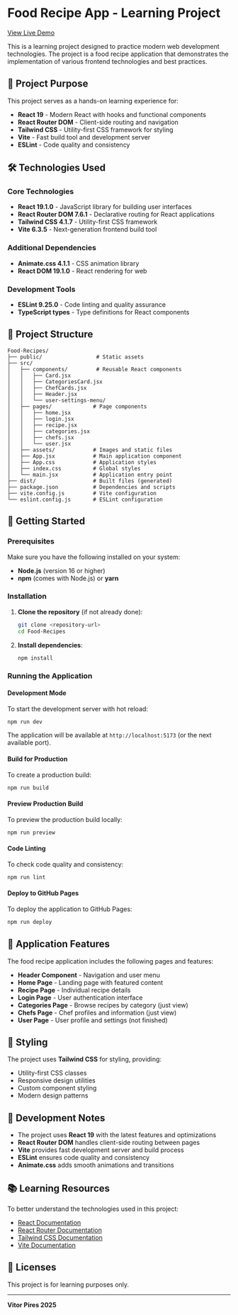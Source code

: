 # Food Recipe App - Learning Project

<a href="https://vitor-piress.github.io/Food-Recipes/#/home" target="_blank" rel="noopener noreferrer">View Live Demo</a>

This is a learning project designed to practice modern web development technologies. The project is a food recipe application that demonstrates the implementation of various frontend technologies and best practices.

## 🎯 Project Purpose

This project serves as a hands-on learning experience for:

- **React 19** - Modern React with hooks and functional components
- **React Router DOM** - Client-side routing and navigation
- **Tailwind CSS** - Utility-first CSS framework for styling
- **Vite** - Fast build tool and development server
- **ESLint** - Code quality and consistency

## 🛠️ Technologies Used

### Core Technologies

- **React 19.1.0** - JavaScript library for building user interfaces
- **React Router DOM 7.6.1** - Declarative routing for React applications
- **Tailwind CSS 4.1.7** - Utility-first CSS framework
- **Vite 6.3.5** - Next-generation frontend build tool

### Additional Dependencies

- **Animate.css 4.1.1** - CSS animation library
- **React DOM 19.1.0** - React rendering for web

### Development Tools

- **ESLint 9.25.0** - Code linting and quality assurance
- **TypeScript types** - Type definitions for React components

## 📁 Project Structure

```
Food-Recipes/
├── public/                 # Static assets
├── src/
│   ├── components/         # Reusable React components
│   │   ├── Card.jsx
│   │   ├── CategoriesCard.jsx
│   │   ├── ChefCards.jsx
│   │   ├── Header.jsx
│   │   └── user-settings-menu/
│   ├── pages/             # Page components
│   │   ├── home.jsx
│   │   ├── login.jsx
│   │   ├── recipe.jsx
│   │   ├── categories.jsx
│   │   ├── chefs.jsx
│   │   └── user.jsx
│   ├── assets/            # Images and static files
│   ├── App.jsx            # Main application component
│   ├── App.css            # Application styles
│   ├── index.css          # Global styles
│   └── main.jsx           # Application entry point
├── dist/                  # Built files (generated)
├── package.json           # Dependencies and scripts
├── vite.config.js         # Vite configuration
└── eslint.config.js       # ESLint configuration
```

## 🚀 Getting Started

### Prerequisites

Make sure you have the following installed on your system:

- **Node.js** (version 16 or higher)
- **npm** (comes with Node.js) or **yarn**

### Installation

1. **Clone the repository** (if not already done):

   ```bash
   git clone <repository-url>
   cd Food-Recipes
   ```

2. **Install dependencies**:
   ```bash
   npm install
   ```

### Running the Application

#### Development Mode

To start the development server with hot reload:

```bash
npm run dev
```

The application will be available at `http://localhost:5173` (or the next available port).

#### Build for Production

To create a production build:

```bash
npm run build
```

#### Preview Production Build

To preview the production build locally:

```bash
npm run preview
```

#### Code Linting

To check code quality and consistency:

```bash
npm run lint
```

#### Deploy to GitHub Pages

To deploy the application to GitHub Pages:

```bash
npm run deploy
```

## 📱 Application Features

The food recipe application includes the following pages and features:

- **Header Component** - Navigation and user menu
- **Home Page** - Landing page with featured content
- **Recipe Page** - Individual recipe details
- **Login Page** - User authentication interface
- **Categories Page** - Browse recipes by category (just view)
- **Chefs Page** - Chef profiles and information (just view)
- **User Page** - User profile and settings (not finished)

## 🎨 Styling

The project uses **Tailwind CSS** for styling, providing:

- Utility-first CSS classes
- Responsive design utilities
- Custom component styling
- Modern design patterns

## 🔧 Development Notes

- The project uses **React 19** with the latest features and optimizations
- **React Router DOM** handles client-side routing between pages
- **Vite** provides fast development server and build process
- **ESLint** ensures code quality and consistency
- **Animate.css** adds smooth animations and transitions

## 📚 Learning Resources

To better understand the technologies used in this project:

- [React Documentation](https://react.dev/)
- [React Router Documentation](https://reactrouter.com/)
- [Tailwind CSS Documentation](https://tailwindcss.com/)
- [Vite Documentation](https://vitejs.dev/)

## 📄 Licenses

This project is for learning purposes only.

---

**Vitor Pires 2025**
